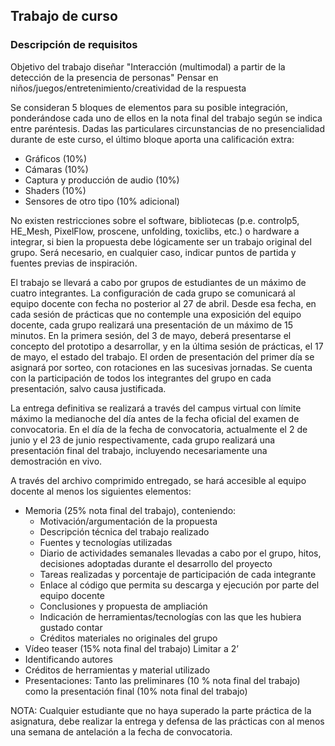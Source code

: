 
## Trabajo de curso

### Descripción de requisitos

Objetivo del trabajo diseñar "Interacción (multimodal) a partir de la detección de la presencia de personas" Pensar en niños/juegos/entretenimiento/creatividad de la respuesta

Se consideran 5 bloques de elementos para su posible integración, ponderándose cada uno de ellos en la nota final del trabajo según se indica entre paréntesis. Dadas las particulares circunstancias de no presencialidad durante de este curso, el último bloque aporta una calificación extra:

- Gráficos (10%)
- Cámaras (10%)
- Captura y producción de audio (10%)
- Shaders (10%)
- Sensores de otro tipo (10% adicional)

No existen restricciones sobre el software, bibliotecas (p.e. controlp5, HE_Mesh, PixelFlow, proscene, unfolding, toxiclibs, etc.) o hardware a integrar, si bien la propuesta debe lógicamente ser un trabajo original del grupo. Será necesario, en cualquier caso, indicar puntos de partida y fuentes previas de inspiración.  

El trabajo se llevará a cabo por grupos de estudiantes de un máximo de cuatro integrantes. La configuración de cada grupo se comunicará al equipo docente con fecha no posterior al 27 de abril. Desde esa fecha, en cada sesión de prácticas que no contemple una exposición del equipo docente, cada grupo realizará una presentación de un máximo de 15 minutos. En la primera sesión, del 3 de mayo, deberá presentarse el concepto del prototipo a desarrollar, y en la última sesión de prácticas, el 17 de mayo, el estado del trabajo. El orden de presentación del primer día se asignará por sorteo, con rotaciones en las sucesivas jornadas. Se cuenta con la participación de todos los integrantes del grupo en cada presentación, salvo causa justificada.  

La entrega definitiva se realizará a través del campus virtual con límite máximo la medianoche del día antes de la fecha oficial del examen de convocatoria. En el día de la fecha de convocatoria, actualmente el 2 de junio y el 23 de junio respectivamente, cada grupo realizará una presentación final del trabajo, incluyendo necesariamente una demostración en vivo.  

A través del archivo comprimido entregado, se hará accesible al equipo docente al menos los siguientes elementos:  

- Memoria (25% nota final del trabajo), conteniendo:
   - Motivación/argumentación de la propuesta
   - Descripción técnica del trabajo realizado
   - Fuentes y tecnologías utilizadas
   - Diario de actividades semanales llevadas a cabo por el grupo, hitos, decisiones adoptadas durante el desarrollo del proyecto
   - Tareas realizadas y porcentaje de participación de cada integrante
   - Enlace al código que permita su descarga y ejecución por parte del equipo docente
   - Conclusiones y propuesta de ampliación
   - Indicación de herramientas/tecnologías con las que les hubiera gustado contar
   - Créditos materiales no originales del grupo
-	Vídeo teaser (15% nota final del trabajo) Limitar a 2’
  - Identificando autores
  - Créditos de herramientas y material utilizado
- Presentaciones: Tanto las preliminares (10 % nota final del trabajo) como la presentación final (10% nota final del trabajo)

NOTA: Cualquier estudiante que no haya superado la parte práctica de la asignatura, debe realizar la entrega y defensa de las prácticas con al menos una semana de antelación a la fecha de convocatoria.
